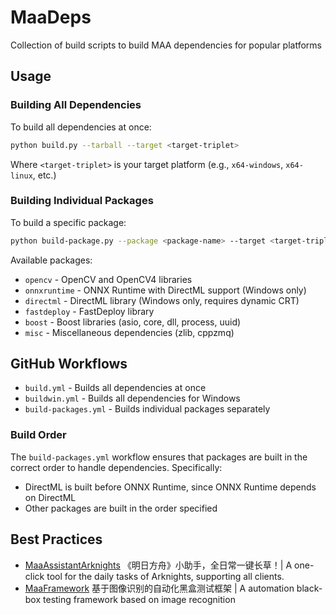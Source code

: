 # MaaDeps

Collection of build scripts to build MAA dependencies for popular platforms

## Usage

### Building All Dependencies

To build all dependencies at once:

```bash
python build.py --tarball --target <target-triplet>
```

Where `<target-triplet>` is your target platform (e.g., `x64-windows`, `x64-linux`, etc.)

### Building Individual Packages

To build a specific package:

```bash
python build-package.py --package <package-name> --target <target-triplet> --tarball
```

Available packages:

- `opencv` - OpenCV and OpenCV4 libraries
- `onnxruntime` - ONNX Runtime with DirectML support (Windows only)
- `directml` - DirectML library (Windows only, requires dynamic CRT)
- `fastdeploy` - FastDeploy library
- `boost` - Boost libraries (asio, core, dll, process, uuid)
- `misc` - Miscellaneous dependencies (zlib, cppzmq)

## GitHub Workflows

- `build.yml` - Builds all dependencies at once
- `buildwin.yml` - Builds all dependencies for Windows
- `build-packages.yml` - Builds individual packages separately

### Build Order

The `build-packages.yml` workflow ensures that packages are built in the correct order to handle dependencies. Specifically:

- DirectML is built before ONNX Runtime, since ONNX Runtime depends on DirectML
- Other packages are built in the order specified

## Best Practices

- [MaaAssistantArknights](https://github.com/MaaAssistantArknights/MaaAssistantArknights)
  《明日方舟》小助手，全日常一键长草！| A one-click tool for the daily tasks of Arknights, supporting all clients.
- [MaaFramework](https://github.com/MaaXYZ/MaaFramework)
  基于图像识别的自动化黑盒测试框架 | A automation black-box testing framework based on image recognition

